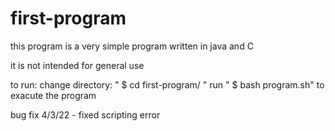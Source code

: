 # first-program
this program is a very simple program written in java and C


it is not intended for general use


to run:
change directory: " $ cd first-program/ "
run " $ bash program.sh" to exacute the program


bug fix 4/3/22 - fixed scripting error

